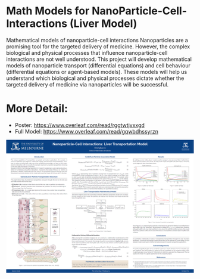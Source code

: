 # Math Models for NanoParticle-Cell-Interactions (Liver Model)
 Mathematical models of nanoparticle-cell interactions Nanoparticles are a promising tool for the targeted delivery of medicine. However, the complex biological and physical processes that influence nanoparticle-cell interactions are not well understood. This project will develop mathematical models of nanoparticle transport (differential equations) and cell behaviour (differential equations or agent-based models). These models will help us understand which biological and physical processes dictate whether the targeted delivery of medicine via nanoparticles will be successful.

# More Detail:
- Poster: https://www.overleaf.com/read/rggtwtjvxxgd
- Full Model: https://www.overleaf.com/read/gqwbdhssyrzn


![Poster Overview](/../PosterOverview.jpg "Poster")

